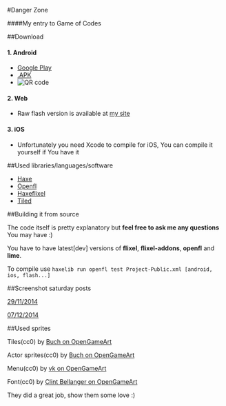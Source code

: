 #Danger Zone

####My entry to Game of Codes

##Download

#### 1. Android
  * [Google Play](https://play.google.com/store/apps/details?id=com.nazywam.Danger) 
  * [.APK](http://nazywam.github.io/projects/DangerZone/Danger.apk) 
  * ![QR code](http://i.imgur.com/chrzI8J.png "QR code")

#### 2. Web
  * Raw flash version is available at [my site](https://nazywam.github.io/projects/DangerZone/)

#### 3. iOS
  * Unfortunately you need Xcode to compile for iOS, You can compile it yourself if You have it


##Used libraries/languages/software

* [Haxe](http://haxe.org/)
* [Openfl](http://www.openfl.org/)
* [Haxeflixel](http://haxeflixel.com/)
* [Tiled](http://www.mapeditor.org/)


##Building it from source

The code itself is pretty explanatory but **feel free to ask me any questions** You may have :)

You have to have latest[dev] versions of **flixel**, **flixel-addons**, **openfl** and **lime**.

To compile use `haxelib run openfl test Project-Public.xml [android, ios, flash...]`


##Screenshot saturday posts

[29/11/2014](https://www.reddit.com/r/gamedev/comments/2nq9ru/screenshot_saturday_200_giving_thanks_to_gaming/cmg12hk)

[07/12/2014](https://www.reddit.com/r/gamedev/comments/2oflvw/screenshot_saturday_201_new_paint_job/cmnsnxt)




##Used sprites

Tiles(cc0) by [Buch on OpenGameArt](http://opengameart.org/content/dawnblocker-ortho)

Actor sprites(cc0)  by [Buch on OpenGameArt](http://opengameart.org/content/a-platformer-in-the-forest)

Menu(cc0) by [vk on OpenGameArt](http://opengameart.org/content/match-3-gui)

Font(cc0) by [Clint Bellanger on OpenGameArt](http://opengameart.org/content/boxy-bold-font)

They did a great job, show them some love :)
